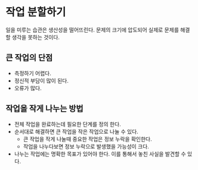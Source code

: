 # 작업 분할하기

일을 미루는 습관은 생산성을 떨어뜨린다.
문제의 크기에 압도되어 실제로 문제를 해결할 생각을 못하는 것이다.

## 큰 작업의 단점

* 측정하기 어렵다.
* 정신적 부담이 많이 된다.
* 오류가 많다.

## 작업을 작게 나누는 방법

* 전체 작업을 완료하는데 필요한 단계를 정의 한다.
* 순서대로 해결하면 큰 작업을 작은 작업으로 나눌 수 있다.
  + 큰 작업을 작게 나눌때 중요한 작업은 정보 누락을 확인한다.
  + 작업을 나누다보면 정보 누락으로 발생했을 가능성이 크다.
* 나누는 작업에는 명확한 목표가 있어야 한다. 이를 통해서 놓친 사실을 발견할 수 있다.

